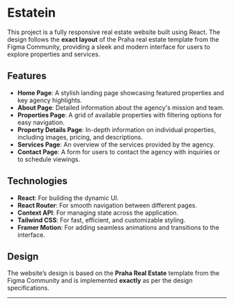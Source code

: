 # Estatein

This project is a fully responsive real estate website built using React. The design follows the **exact layout** of the Praha real estate template from the Figma Community, providing a sleek and modern interface for users to explore properties and services.

## Features

- **Home Page**: A stylish landing page showcasing featured properties and key agency highlights.
- **About Page**: Detailed information about the agency's mission and team.
- **Properties Page**: A grid of available properties with filtering options for easy navigation.
- **Property Details Page**: In-depth information on individual properties, including images, pricing, and descriptions.
- **Services Page**: An overview of the services provided by the agency.
- **Contact Page**: A form for users to contact the agency with inquiries or to schedule viewings.

## Technologies

- **React**: For building the dynamic UI.
- **React Router**: For smooth navigation between different pages.
- **Context API**: For managing state across the application.
- **Tailwind CSS**: For fast, efficient, and customizable styling.
- **Framer Motion**: For adding seamless animations and transitions to the interface.

## Design

The website’s design is based on the **Praha Real Estate** template from the Figma Community and is implemented **exactly** as per the design specifications.

---
